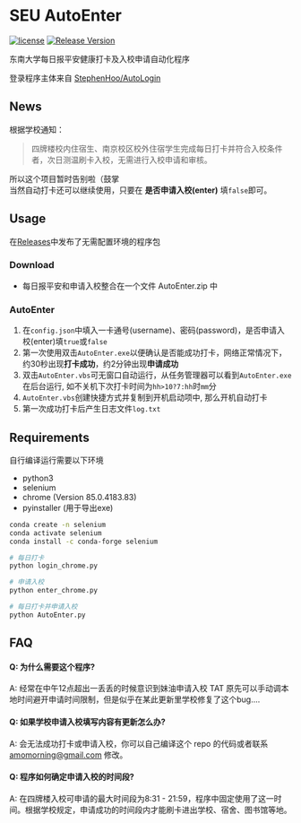 # SEU AutoEnter

[![license](https://img.shields.io/github/license/amomorning/seu-autoenter)](https://github.com/amomorning/seu-autoenter/blob/master/LICENSE)
[![Release Version](https://img.shields.io/github/release/amomorning/seu-autoenter)](https://github.com/amomorning/seu-autoenter/releases)


东南大学每日报平安健康打卡及入校申请自动化程序  

登录程序主体来自 [StephenHoo/AutoLogin](https://github.com/StephenHoo/AutoLogin)

## News
根据学校通知：
> 四牌楼校内住宿生、南京校区校外住宿学生完成每日打卡并符合入校条件者，次日测温刷卡入校，无需进行入校申请和审核。 
>
所以这个项目暂时告别啦（鼓掌  
当然自动打卡还可以继续使用，只要在 **是否申请入校(enter)** 填`false`即可。

## Usage
在[Releases](https://github.com/amomorning/seu-autoenter/releases)中发布了无需配置环境的程序包
### Download
- 每日报平安和申请入校整合在一个文件 AutoEnter.zip 中

### AutoEnter
1. 在`config.json`中填入一卡通号(username)、密码(password)，是否申请入校(enter)填`true`或`false`
4. 第一次使用双击`AutoEnter.exe`以便确认是否能成功打卡，网络正常情况下，约30秒出现**打卡成功**，约2分钟出现**申请成功**
5. 双击`AutoEnter.vbs`可无窗口自动运行，从任务管理器可以看到`AutoEnter.exe`在后台运行, 如不关机下次打卡时间为`hh>10?7:hh`时`mm`分
6. `AutoEnter.vbs`创建快捷方式并复制到开机启动项中, 那么开机自动打卡
7. 第一次成功打卡后产生日志文件`log.txt`



## Requirements
自行编译运行需要以下环境
- python3
- selenium
- chrome (Version 85.0.4183.83)
- pyinstaller (用于导出exe)

``` bash
conda create -n selenium
conda activate selenium
conda install -c conda-forge selenium

# 每日打卡
python login_chrome.py

# 申请入校
python enter_chrome.py

# 每日打卡并申请入校
python AutoEnter.py
```

## FAQ
#### Q: 为什么需要这个程序?
A: 经常在中午12点超出一丢丢的时候意识到妹油申请入校 TAT 原先可以手动调本地时间避开申请时间限制，但是似乎在某此更新里学校修复了这个bug....
#### Q: 如果学校申请入校填写内容有更新怎么办?
A: 会无法成功打卡或申请入校，你可以自己编译这个 repo 的代码或者联系 amomorning@gmail.com 修改。
#### Q: 程序如何确定申请入校的时间段? 
A: 在四牌楼入校可申请的最大时间段为8:31 - 21:59，程序中固定使用了这一时间。根据学校规定，申请成功的时间段内才能刷卡进出学校、宿舍、图书馆等地。
